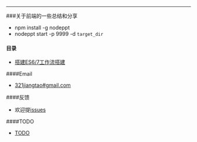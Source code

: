 ---
###关于前端的一些总结和分享
* npm install -g nodeppt
* nodeppt start -p 9999 -d `target_dir`

#### 目录
* [搭建ES6/7工作流搭建](http://jthwong.github.io/shares/doc/es67workflow.htm)

####Email
* [321jiangtao#gmail.com](mailto:321jiangtao@gmail.com)

####反馈
* 欢迎提[issues](https://github.com/jtHwong/shares/issues)

####TODO
* [TODO](TODO.md)

